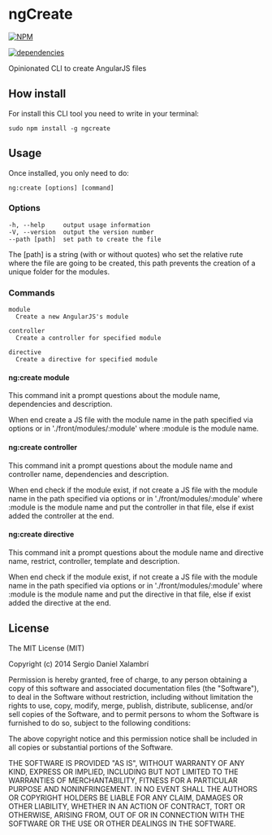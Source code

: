 # ngCreate
[![NPM](https://nodei.co/npm/ngcreate.png)](https://nodei.co/npm/ngcreate/)

[![dependencies](https://david-dm.org/sergiodxa/ngCreate.png)](https://david-dm.org/sergiodxa/ngCreate)

Opinionated CLI to create AngularJS files

## How install
For install this CLI tool you need to write in your terminal:

```
sudo npm install -g ngcreate
```

## Usage
Once installed, you only need to do:

```
ng:create [options] [command]
```

### Options

```
-h, --help     output usage information
-V, --version  output the version number
--path [path]  set path to create the file
```

The [path] is a string (with or without quotes) who set the relative rute where the file are going to be created, this path prevents the creation of a unique folder for the modules.

### Commands

```
module
  Create a new AngularJS's module

controller
  Create a controller for specified module

directive
  Create a directive for specified module
```

#### ng:create module
This command init a prompt questions about the module name, dependencies and description.

When end create a JS file with the module name in the path specified via options or in './front/modules/:module' where :module is the module name.

#### ng:create controller
This command init a prompt questions about the module name and controller name, dependencies and description.

When end check if the module exist, if not create a JS file with the module name in the path specified via options or in './front/modules/:module' where :module is the module name and put the controller in that file, else if exist added the controller at the end.

#### ng:create directive
This command init a prompt questions about the module name and directive name, restrict, controller, template and description.

When end check if the module exist, if not create a JS file with the module name in the path specified via options or in './front/modules/:module' where :module is the module name and put the directive in that file, else if exist added the directive at the end.

## License
The MIT License (MIT)

Copyright (c) 2014 Sergio Daniel Xalambrí

Permission is hereby granted, free of charge, to any person obtaining a copy
of this software and associated documentation files (the "Software"), to deal
in the Software without restriction, including without limitation the rights
to use, copy, modify, merge, publish, distribute, sublicense, and/or sell
copies of the Software, and to permit persons to whom the Software is
furnished to do so, subject to the following conditions:

The above copyright notice and this permission notice shall be included in all
copies or substantial portions of the Software.

THE SOFTWARE IS PROVIDED "AS IS", WITHOUT WARRANTY OF ANY KIND, EXPRESS OR
IMPLIED, INCLUDING BUT NOT LIMITED TO THE WARRANTIES OF MERCHANTABILITY,
FITNESS FOR A PARTICULAR PURPOSE AND NONINFRINGEMENT. IN NO EVENT SHALL THE
AUTHORS OR COPYRIGHT HOLDERS BE LIABLE FOR ANY CLAIM, DAMAGES OR OTHER
LIABILITY, WHETHER IN AN ACTION OF CONTRACT, TORT OR OTHERWISE, ARISING FROM,
OUT OF OR IN CONNECTION WITH THE SOFTWARE OR THE USE OR OTHER DEALINGS IN THE
SOFTWARE.
